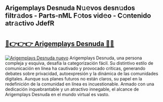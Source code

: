## Arigemplays Desnuda N𝚞𝚎vos desn𝚞dos filtr𝚊dos - Parts-nML F𝚘tos vid𝚎o - C𝚘ntenido atr𝚊ctivo JdefR

# <h2><a href="http://mb0pqj.tromn.icu/?c=Arigemplays+Desnuda">🔗👉👉👉 Arigemplays Desnuda 🔗🔗</a></h2>

[![Arigemplays Desnuda nuevo](https://i.imgur.com/pEAQMta.gif)](http://mb0pqj.tromn.icu/?c=Arigemplays+Desnuda)
Arigemplays Desnuda, una persona compleja y esquiva, desafía la categorización fácil. Su distintivo estilo de comunicación en línea ha cautivado y provocado críticas, generando debates sobre privacidad, autoexpresión y la dinámica de las comunidades digitales. Aunque sus planes futuros no están claros, su papel en la redefinición de la comunidad en línea es incuestionable. Armado con una dedicación inquebrantable y un atractivo innegable, el alcance de Arigemplays Desnuda en el mundo virtual es vasto.
